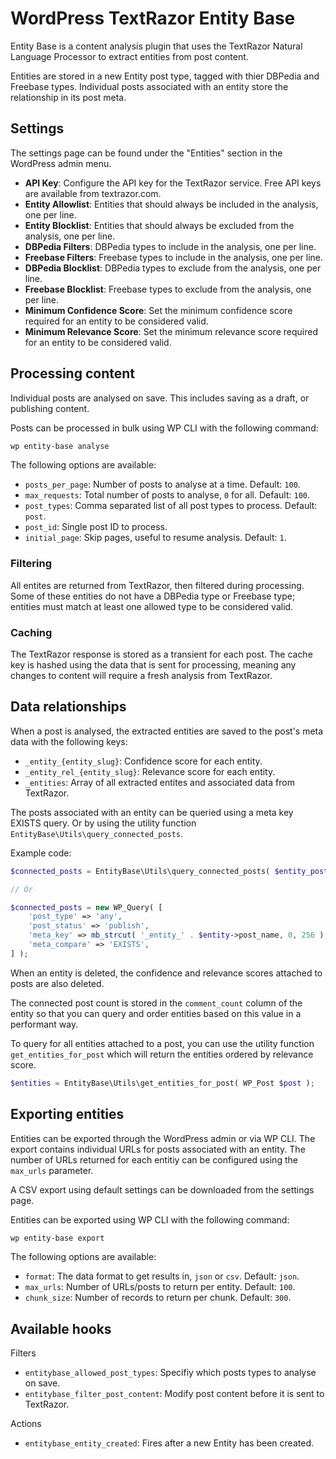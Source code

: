 # WordPress TextRazor Entity Base

Entity Base is a content analysis plugin that uses the TextRazor Natural Language Processor to extract entities from post content.

Entities are stored in a new Entity post type, tagged with thier DBPedia and Freebase types. Individual posts associated with an entity store the relationship in its post meta.

## Settings

The settings page can be found under the "Entities" section in the WordPress admin menu.

- **API Key**: Configure the API key for the TextRazor service. Free API keys are available from textrazor.com.
- **Entity Allowlist**: Entities that should always be included in the analysis, one per line.
- **Entity Blocklist**: Entities that should always be excluded from the analysis, one per line.
- **DBPedia Filters**: DBPedia types to include in the analysis, one per line.
- **Freebase Filters**: Freebase types to include in the analysis, one per line.
- **DBPedia Blocklist**: DBPedia types to exclude from the analysis, one per line.
- **Freebase Blocklist**: Freebase types to exclude from the analysis, one per line.
- **Minimum Confidence Score**: Set the minimum confidence score required for an entity to be considered valid.
- **Minimum Relevance Score**: Set the minimum relevance score required for an entity to be considered valid.

## Processing content

Individual posts are analysed on save. This includes saving as a draft, or publishing content.

Posts can be processed in bulk using WP CLI with the following command:

```sh
wp entity-base analyse
```

The following options are available:

- `posts_per_page`: Number of posts to analyse at a time. Default: `100`.
- `max_requests`: Total number of posts to analyse, `0` for all. Default: `100`.
- `post_types`: Comma separated list of all post types to process. Default: `post`.
- `post_id`: Single post ID to process.
- `initial_page`: Skip pages, useful to resume analysis. Default: `1`.

### Filtering

All entites are returned from TextRazor, then filtered during processing. Some of these entities do not have a DBPedia type or Freebase type; entities must match at least one allowed type to be considered valid.

### Caching

The TextRazor response is stored as a transient for each post. The cache key is hashed using the data that is sent for processing, meaning any changes to content will require a fresh analysis from TextRazor.

## Data relationships

When a post is analysed, the extracted entities are saved to the post's meta data with the following keys:

- `_entity_{entity_slug}`: Confidence score for each entity.
- `_entity_rel_{entity_slug}`: Relevance score for each entity.
- `_entities`: Array of all extracted entites and associated data from TextRazor.

The posts associated with an entity can be queried using a meta key EXISTS query. Or by using the utility function `EntityBase\Utils\query_connected_posts`.

Example code:

```php
$connected_posts = EntityBase\Utils\query_connected_posts( $entity_post );

// Or

$connected_posts = new WP_Query( [
	'post_type' => 'any',
	'post_status' => 'publish',
	'meta_key' => mb_strcut( '_entity_' . $entity->post_name, 0, 256 ),
	'meta_compare' => 'EXISTS',
] );
```

When an entity is deleted, the confidence and relevance scores attached to posts are also deleted.

The connected post count is stored in the `comment_count` column of the entity so that you can query and order entities based on this value in a performant way.

To query for all entities attached to a post, you can use the utility function `get_entities_for_post` which will return the entities ordered by relevance score.

```php
$entities = EntityBase\Utils\get_entities_for_post( WP_Post $post );
```

## Exporting entities

Entities can be exported through the WordPress admin or via WP CLI. The export contains individual URLs for posts associated with an entity. The number of URLs returned for each entitiy can be configured using the `max_urls` parameter.

A CSV export using default settings can be downloaded from the settings page.

Entities can be exported using WP CLI with the following command:

```sh
wp entity-base export
```

The following options are available:

- `format`: The data format to get results in, `json` or `csv`. Default: `json`.
- `max_urls`: Number of URLs/posts to return per entity. Default: `100`.
- `chunk_size`: Number of records to return per chunk. Default: `300`.

## Available hooks

Filters

- `entitybase_allowed_post_types`: Specifiy which posts types to analyse on save.
- `entitybase_filter_post_content`: Modify post content before it is sent to TextRazor.

Actions

- `entitybase_entity_created`: Fires after a new Entity has been created.
